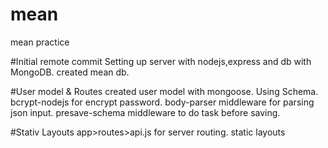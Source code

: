 # mean
mean practice 

#Initial remote commit
Setting up server with nodejs,express and db with MongoDB. created mean db.

#User model & Routes
created user model with mongoose. Using Schema. bcrypt-nodejs for encrypt password. body-parser middleware for parsing json input. presave-schema middleware to do task before saving.

#Stativ Layouts
app>routes>api.js for server routing. static layouts 